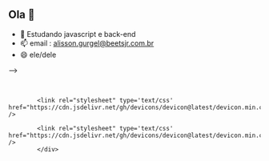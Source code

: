 ## Ola 👋

- 🌱 Estudando javascript e back-end 
- 📫 email : alisson.gurgel@beetsjr.com.br
- 😄 ele/dele

-->
            <div style="display: inline_block"><br>
            <link rel="stylesheet" type='text/css' href="https://cdn.jsdelivr.net/gh/devicons/devicon@latest/devicon.min.css" />
          
            <link rel="stylesheet" type='text/css' href="https://cdn.jsdelivr.net/gh/devicons/devicon@latest/devicon.min.css" />
          
            <link rel="stylesheet" type='text/css' href="https://cdn.jsdelivr.net/gh/devicons/devicon@latest/devicon.min.css" />
            </div>
          

